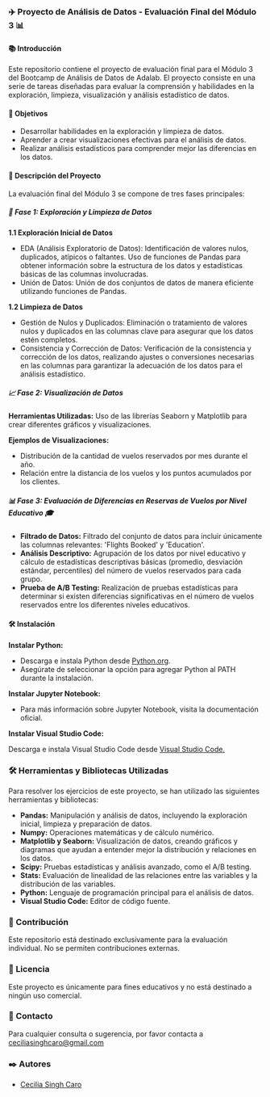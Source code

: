### ✈️ Proyecto de Análisis de Datos - Evaluación Final del Módulo 3 📊

#### 📚 Introducción 

Este repositorio contiene el proyecto de evaluación final para el Módulo 3 del Bootcamp de Análisis de Datos de Adalab. El proyecto consiste en una serie de tareas diseñadas para evaluar la comprensión y habilidades en la exploración, limpieza, visualización y análisis estadístico de datos. 

#### 🎯 Objetivos 

- Desarrollar habilidades en la exploración y limpieza de datos.
- Aprender a crear visualizaciones efectivas para el análisis de datos.
- Realizar análisis estadísticos para comprender mejor las diferencias en los datos.

#### 📝 Descripción del Proyecto

La evaluación final del Módulo 3 se compone de tres fases principales:

##### 🧹 Fase 1: Exploración y Limpieza de Datos 

**1.1 Exploración Inicial de Datos**

- EDA (Análisis Exploratorio de Datos): Identificación de valores nulos, duplicados, atípicos o faltantes. Uso de funciones de Pandas para obtener información sobre la estructura de los datos y estadísticas básicas de las columnas involucradas.
- Unión de Datos: Unión de dos conjuntos de datos de manera eficiente utilizando funciones de Pandas.

**1.2 Limpieza de Datos**

- Gestión de Nulos y Duplicados: Eliminación o tratamiento de valores nulos y duplicados en las columnas clave para asegurar que los datos estén completos.
- Consistencia y Corrección de Datos: Verificación de la consistencia y corrección de los datos, realizando ajustes o conversiones necesarias en las columnas para garantizar la adecuación de los datos para el análisis estadístico.

##### 📈 Fase 2: Visualización de Datos 

**Herramientas Utilizadas:** Uso de las librerías Seaborn y Matplotlib para crear diferentes gráficos y visualizaciones.

**Ejemplos de Visualizaciones:**

- Distribución de la cantidad de vuelos reservados por mes durante el año.
- Relación entre la distancia de los vuelos y los puntos acumulados por los clientes.

##### 📊 Fase 3: Evaluación de Diferencias en Reservas de Vuelos por Nivel Educativo 🎓

- **Filtrado de Datos:** Filtrado del conjunto de datos para incluir únicamente las columnas relevantes: 'Flights Booked' y 'Education'.
- **Análisis Descriptivo:** Agrupación de los datos por nivel educativo y cálculo de estadísticas descriptivas básicas (promedio, desviación estándar, percentiles) del número de vuelos reservados para cada grupo.
- **Prueba de A/B Testing:** Realización de pruebas estadísticas para determinar si existen diferencias significativas en el número de vuelos reservados entre los diferentes niveles educativos.

#### 🛠 Instalación

**Instalar Python:**

- Descarga e instala Python desde [Python.org](https://www.python.org/downloads/).
- Asegúrate de seleccionar la opción para agregar Python al PATH durante la instalación.

**Instalar Jupyter Notebook:**

- Para más información sobre Jupyter Notebook, visita la documentación oficial.

**Instalar Visual Studio Code:**

Descarga e instala Visual Studio Code desde [Visual Studio Code.](https://code.visualstudio.com/)

### 🛠️ Herramientas y Bibliotecas Utilizadas

Para resolver los ejercicios de este proyecto, se han utilizado las siguientes herramientas y bibliotecas:

- **Pandas:** Manipulación y análisis de datos, incluyendo la exploración inicial, limpieza y preparación de datos.
- **Numpy:** Operaciones matemáticas y de cálculo numérico.
- **Matplotlib y Seaborn:** Visualización de datos, creando gráficos y diagramas que ayudan a entender mejor la distribución y relaciones en los datos.
- **Scipy:** Pruebas estadísticas y análisis avanzado, como el A/B testing.
- **Stats:** Evaluación de linealidad de las relaciones entre las variables y la distribución de las variables.
- **Python:** Lenguaje de programación principal para el análisis de datos.
- **Visual Studio Code:** Editor de código fuente.

### 🤝 Contribución

Este repositorio está destinado exclusivamente para la evaluación individual. No se permiten contribuciones externas.

### 📜 Licencia

Este proyecto es únicamente para fines educativos y no está destinado a ningún uso comercial.

### 📧 Contacto

Para cualquier consulta o sugerencia, por favor contacta a ceciliasinghcaro@gmail.com

### ✒️ Autores

- [Cecilia Singh Caro](https://github.com/CecileSC)
